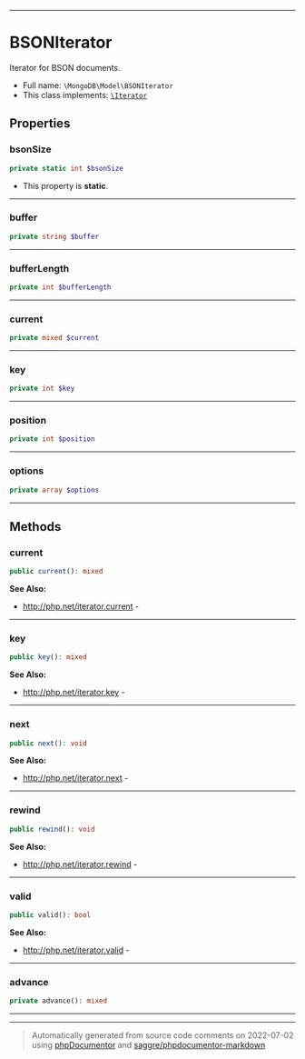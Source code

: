 ***

# BSONIterator

Iterator for BSON documents.



* Full name: `\MongoDB\Model\BSONIterator`
* This class implements:
[`\Iterator`](../../Iterator.md)



## Properties


### bsonSize



```php
private static int $bsonSize
```



* This property is **static**.


***

### buffer



```php
private string $buffer
```






***

### bufferLength



```php
private int $bufferLength
```






***

### current



```php
private mixed $current
```






***

### key



```php
private int $key
```






***

### position



```php
private int $position
```






***

### options



```php
private array $options
```






***

## Methods


### current



```php
public current(): mixed
```










**See Also:**

* http://php.net/iterator.current - 

***

### key



```php
public key(): mixed
```










**See Also:**

* http://php.net/iterator.key - 

***

### next



```php
public next(): void
```










**See Also:**

* http://php.net/iterator.next - 

***

### rewind



```php
public rewind(): void
```










**See Also:**

* http://php.net/iterator.rewind - 

***

### valid



```php
public valid(): bool
```










**See Also:**

* http://php.net/iterator.valid - 

***

### advance



```php
private advance(): mixed
```











***


***
> Automatically generated from source code comments on 2022-07-02 using [phpDocumentor](http://www.phpdoc.org/) and [saggre/phpdocumentor-markdown](https://github.com/Saggre/phpDocumentor-markdown)
